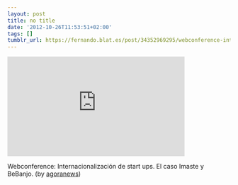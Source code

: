 ```yaml
---
layout: post
title: no title
date: '2012-10-26T11:53:51+02:00'
tags: []
tumblr_url: https://fernando.blat.es/post/34352969295/webconference-internacionalizaci%C3%B3n-de-start-ups
---
```

<iframe width="400" height="225" id="youtube_iframe" src="https://www.youtube.com/embed/dXxtwZaBgHA?feature=oembed&amp;enablejsapi=1&amp;origin=https://safe.txmblr.com&amp;wmode=opaque" frameborder="0" allow="accelerometer; autoplay; encrypted-media; gyroscope; picture-in-picture" allowfullscreen></iframe>  

Webconference: Internacionalización de start ups. El caso Imaste y BeBanjo. (by [agoranews](http://www.youtube.com/watch?v=dXxtwZaBgHA&feature=youtu.be))

